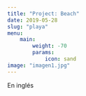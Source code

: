 ```yaml
---
title: "Project: Beach"
date: 2019-05-28
slug: "playa"
menu:
    main:
        weight: -70
        params: 
            icon: sand
image: "imagen1.jpg"
---
```



En inglés